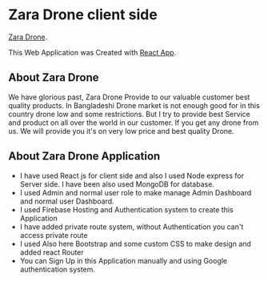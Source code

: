 # Zara Drone client side

[Zara Drone](https://zara-drone.web.app/).

This Web Application was Created with [React App](https://zara-drone.web.app/).

## About Zara Drone

We have glorious past, Zara Drone Provide to our valuable customer best quality products. In Bangladeshi Drone market is not enough good for in this country drone low and some restrictions. But I try to provide best Service and product on all over the world in our customer. If you get any drone from us. We will provide you it's on very low price and best quality Drone.

## About Zara Drone Application

- I have used React js for client side and also I used Node express for Server side. I have been also used MongoDB for database.
- I used Admin and normal user role to make manage Admin Dashboard and normal user Dashboard.
- I used Firebase Hosting and Authentication system to create this Application
- I have added private route system, without Authentication you can't access private route
- I used Also here Bootstrap and some custom CSS to make design and added react Router
- You can Sign Up in this Application manually and using Google authentication system.
